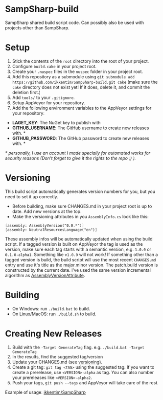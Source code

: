 # SampSharp-build
SampSharp shared build script code. Can possibly also be used with projects other than SampSharp.

Setup
=====
1. Stick the contents of the `root` directory into the root of your project.
2. Configure `build.cake` in your project root.
3. Create your `.nuspec` files in the `nuspec` folder in your project root.
4. Add this repository as a submodule using `git submodule add https://github.com/ikkentim/SampSharp-build.git cake` (make sure the `cake` directory does not exist yet! If it does, delete it, and commit the deletion first.)
5. Add `tools/` to your `.gitignore`.
6. Setup AppVeyor for your repository.
7. Add the following environment variables to the AppVeyor settings for your repository:
  - **LAGET_KEY**: The NuGet key to publish with
  - **GITHUB_USERNAME**: The GitHub username to create new releases with. \*
  - **GITHUB_PASSWORD**: The GitHub password to create new releases with. \*

_\* personally, I use an account I made specially for automated works for security reasons (Don't forget to give it the rights to the repo ;) )._

Versioning
==========
This build script automatically generates version numbers for you, but you need to set it up correctly.

- Before building, make sure CHANGES.md in your project root is up to date. Add new versions at the top.
- Make the versioning attributes in you `AssemblyInfo.cs` look like this:

```
[assembly: AssemblyVersion("0.0.*")]
[assembly: NeutralResourcesLanguage("en")]
```

These assembly infos will be automatically updated when using the build script. If a tagged version is built on AppVeyor the tag is used as the version, make sure each tag starts with a semantic version, e.g. `1.0.0` or `0.1.0-alpha1`. Something like `v1.0.0` will not work! If something other than a tagged version is build, the build script will use the most recent `CHANGES.md` entry and use it's title as the major.minor version. The patch.build version is constructed by the current date. I've used the same version incremental algorithm as [AssemblyVersionAttribute](https://msdn.microsoft.com/en-us/library/system.reflection.assemblyversionattribute.aspx).

Building
========
- On Windows: run `./build.bat` to build.  
- On Linux/MacOS: run `./build.sh` to build.

Creating New Releases
=====================
1. Build with the `-Target GenerateTag` flag. e.g. `./build.bat -Target GenerateTag`
2. In the results, find the suggested tag/version
3. Update your CHANGES.md (see [versioning](#versioning)).
4. Create a git tag: `git tag <TAG>` using the suggested tag. If you want to create a prerelease, use `<VERSION>-alpha` as tag. You can also number your prereleases like `<VERSION>-alpha2`.
5. Push your tags, `git push --tags` and AppVeyor will take care of the rest.

Example of usage: [ikkentim/SampSharp](https://github.com/ikkentim/SampSharp)

